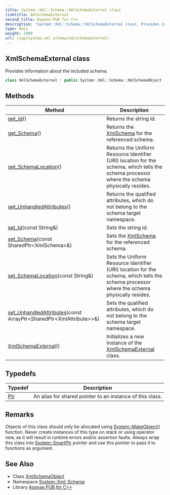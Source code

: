 ```yaml
---
title: System::Xml::Schema::XmlSchemaExternal class
linktitle: XmlSchemaExternal
second_title: Aspose.PUB for C++
description: 'System::Xml::Schema::XmlSchemaExternal class. Provides information about the included schema in C++.'
type: docs
weight: 2800
url: /cpp/system.xml.schema/xmlschemaexternal/
---
```

## XmlSchemaExternal class


Provides information about the included schema.

```cpp
class XmlSchemaExternal : public System::Xml::Schema::XmlSchemaObject
```

## Methods

| Method | Description |
| --- | --- |
| [get_Id](./get_id/)() | Returns the string id. |
| [get_Schema](./get_schema/)() | Returns the [XmlSchema](../xmlschema/) for the referenced schema. |
| [get_SchemaLocation](./get_schemalocation/)() | Returns the Uniform Resource Identifier (URI) location for the schema, which tells the schema processor where the schema physically resides. |
| [get_UnhandledAttributes](./get_unhandledattributes/)() | Returns the qualified attributes, which do not belong to the schema target namespace. |
| [set_Id](./set_id/)(const String\&) | Sets the string id. |
| [set_Schema](./set_schema/)(const SharedPtr\<XmlSchema\>\&) | Sets the [XmlSchema](../xmlschema/) for the referenced schema. |
| [set_SchemaLocation](./set_schemalocation/)(const String\&) | Sets the Uniform Resource Identifier (URI) location for the schema, which tells the schema processor where the schema physically resides. |
| [set_UnhandledAttributes](./set_unhandledattributes/)(const ArrayPtr\<SharedPtr\<XmlAttribute\>\>\&) | Sets the qualified attributes, which do not belong to the schema target namespace. |
| [XmlSchemaExternal](./xmlschemaexternal/)() | Initializes a new instance of the [XmlSchemaExternal](./) class. |
## Typedefs

| Typedef | Description |
| --- | --- |
| [Ptr](./ptr/) | An alias for shared pointer to an instance of this class. |
## Remarks



Objects of this class should only be allocated using [System::MakeObject()](../../system/makeobject/) function. Never create instances of this type on stack or using operator new, as it will result in runtime errors and/or assertion faults. Always wrap this class into [System::SmartPtr](../../system/smartptr/) pointer and use this pointer to pass it to functions as argument. 

## See Also

* Class [XmlSchemaObject](../xmlschemaobject/)
* Namespace [System::Xml::Schema](../)
* Library [Aspose.PUB for C++](../../)
